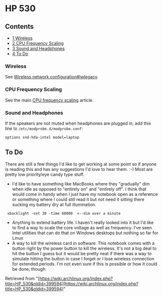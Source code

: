 # HP 530

## Contents

*   [1 Wireless](#Wireless)
*   [2 CPU Frequency Scaling](#CPU_Frequency_Scaling)
*   [3 Sound and Headphones](#Sound_and_Headphones)
*   [4 To Do](#To_Do)

### Wireless

See [Wireless network configuration#iwlegacy](/index.php/Wireless_network_configuration#iwlegacy "Wireless network configuration").

### CPU Frequency Scaling

See the main [CPU frequency scaling](/index.php/CPU_frequency_scaling "CPU frequency scaling") article.

### Sound and Headphones

If the speakers are not muted when headphones are plugged in, add this line to `/etc/modprobe.d/modprobe.conf`:

```
options snd-hda-intel model=laptop

```

## To Do

There are still a few things I'd like to get working at some point so if anyone is reading this and has any suggestions I'd love to hear them. :-) Most are pretty low priority/eye candy type stuff.

*   I'd like to have something like MacBooks where they "gradually" dim when idle as opposed to "entirely on" and "entirely off". I think that would come in handy when I just have my notebook open as a reference or something where I could still read it but not need it sitting there sucking my battery dry at full illumination.

```
 xbacklight -set 30 -time 60000  <--dim over a minute

```

*   Anything to extend battery life. I haven't really looked into it but I'd like to find a way to scale the core voltage as well as frequency. I've seen Intel utilities that can do that on Windows desktops but nothing so far for Linux
*   A way to kill the wireless card in software. This notebook comes with a button right by the power button to kill the wireless. It's not a big deal to hit the button I guess but it would be pretty neat if there was a way to simulate hitting the button in case I forget or I lose wireless connection for extended periods. I'm not even sure if this is possible or how it could be done, though.

Retrieved from "[https://wiki.archlinux.org/index.php?title=HP_530&oldid=399594](https://wiki.archlinux.org/index.php?title=HP_530&oldid=399594)"